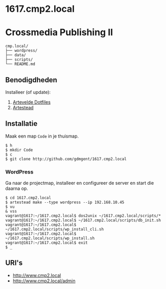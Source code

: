 # 1617.cmp2.local

Crossmedia Publishing II
========================

```
cmp.local/
├── wordpress/
├── data/
├── scripts/
└── README.md
```

Benodigdheden
-------------

Installeer (of update):

 1. [Artevelde Dotfiles](http://www.gdm.gent/dotfiles/)
 2. [Artestead](http://www.gdm.gent/artestead/)

Installatie
-----------

Maak een map `Code` in je thuismap.

```
$ h
$ mkdir Code
$ c
$ git clone http://github.com/gdmgent/1617.cmp2.local
```

### WordPress

Ga naar de projectmap, installeer en configureer de server en start die daarna op.

```
$ cd 1617.cmp2.local
$ artestead make --type wordpress --ip 192.168.10.45
$ vu
& vss
vagrant@1617:~/1617.cmp2.local$ dos2unix ~/1617.cmp2.local/scripts/*
vagrant@1617:~/1617.cmp2.local$ ~/1617.cmp2.local/scripts/db_init.sh 
vagrant@1617:~/1617.cmp2.local$ ~/1617.cmp2.local/scripts/wp_install_cli.sh
vagrant@1617:~/1617.cmp2.local$ ~/1617.cmp2.local/scripts/wp_install.sh
vagrant@1617:~/1617.cmp2.local$ exit
$ _
```

URI's
-----

 - <http://www.cmp2.local>
 - <http://www.cmp2.local/admin>

